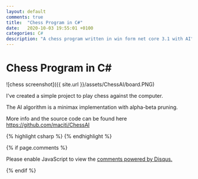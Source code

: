 ```yaml
---
layout: default
comments: true
title:  "Chess Program in C#"
date:   2020-10-03 19:55:01 +0100
categories: C#
description: "A chess program written in win form net core 3.1 with AI"
---
```

# [](#header-1) Chess Program in C#

![chess screenshot]({{ site.url }}/assets/ChessAI/board.PNG)

I've created a simple project to play chess against the computer. 

The AI algorithm is a minimax implementation with alpha-beta pruning.

More info and the source code can be found here <a href="https://github.com/maciti/ChessAI">https://github.com/maciti/ChessAI</a>

{% highlight csharp %}
{% endhighlight %}

{% if page.comments %}

<div id="disqus_thread"></div>
<script>

/**
*  RECOMMENDED CONFIGURATION VARIABLES: EDIT AND UNCOMMENT THE SECTION BELOW TO INSERT DYNAMIC VALUES FROM YOUR PLATFORM OR CMS.
*  LEARN WHY DEFINING THESE VARIABLES IS IMPORTANT: https://disqus.com/admin/universalcode/#configuration-variables*/

var disqus_config = function () {
this.page.url = 'https://maciti.github.io/c%23/2020/10/03/chess-program-in-c%23.html';  // Replace PAGE_URL with your page's canonical URL variable
this.page.identifier = '2020-10-03-chess-program-in-c%23'; // Replace PAGE_IDENTIFIER with your page's unique identifier variable
};

(function() { // DON'T EDIT BELOW THIS LINE
var d = document, s = d.createElement('script');
s.src = 'https://maciti-github-io.disqus.com/embed.js';
s.setAttribute('data-timestamp', +new Date());
(d.head || d.body).appendChild(s);
})();
</script>
<noscript>Please enable JavaScript to view the <a href="https://disqus.com/?ref_noscript">comments powered by Disqus.</a></noscript>
  
{% endif %}
